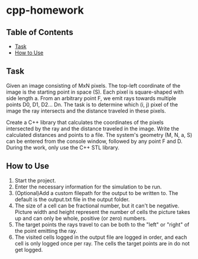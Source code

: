 # cpp-homework
## Table of Contents
- [Task](#task)
- [How to Use](#how_to_use)

## Task
Given an image consisting of MxN pixels. The top-left coordinate of the image is the starting point in space (S). Each pixel is square-shaped with side length a.
From an arbitrary point F, we emit rays towards multiple points D0, D1, D2... Dn.
The task is to determine which (i, j) pixel of the image the ray intersects and the distance traveled in these pixels.

Create a C++ library that calculates the coordinates of the pixels intersected by the ray and the distance traveled in the image. Write the calculated distances and points to a file.
The system's geometry (M, N, a, S) can be entered from the console window, followed by any point F and D.
During the work, only use the C++ STL library.

## How to Use <a name="how_to_use"></a>
1. Start the project.
2. Enter the necessary information for the simulation to be run.
3. (Optional)Add a custom filepath for the output to be written to. The default is the output.txt file in the output folder.
4. The size of a cell can be fractional number, but it can't be negative. Picture width and height represent the number of cells the picture takes up and can only be whole, positive (or zero) numbers.
5. The target points the rays travel to can be both to the "left" or "right" of the point emitting the ray.
6. The visited cells logged in the output file are logged in order, and each cell is only logged once per ray. The cells the target points are in do not get logged.
